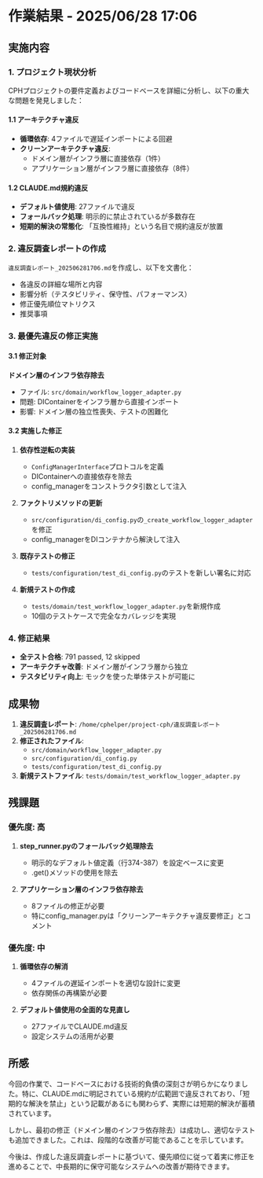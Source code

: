 # 作業結果 - 2025/06/28 17:06

## 実施内容

### 1. プロジェクト現状分析

CPHプロジェクトの要件定義およびコードベースを詳細に分析し、以下の重大な問題を発見しました：

#### 1.1 アーキテクチャ違反
- **循環依存**: 4ファイルで遅延インポートによる回避
- **クリーンアーキテクチャ違反**: 
  - ドメイン層がインフラ層に直接依存（1件）
  - アプリケーション層がインフラ層に直接依存（8件）

#### 1.2 CLAUDE.md規約違反
- **デフォルト値使用**: 27ファイルで違反
- **フォールバック処理**: 明示的に禁止されているが多数存在
- **短期的解決の常態化**: 「互換性維持」という名目で規約違反が放置

### 2. 違反調査レポートの作成

`違反調査レポート_202506281706.md`を作成し、以下を文書化：
- 各違反の詳細な場所と内容
- 影響分析（テスタビリティ、保守性、パフォーマンス）
- 修正優先順位マトリクス
- 推奨事項

### 3. 最優先違反の修正実施

#### 3.1 修正対象
**ドメイン層のインフラ依存除去**
- ファイル: `src/domain/workflow_logger_adapter.py`
- 問題: DIContainerをインフラ層から直接インポート
- 影響: ドメイン層の独立性喪失、テストの困難化

#### 3.2 実施した修正

1. **依存性逆転の実装**
   - `ConfigManagerInterface`プロトコルを定義
   - DIContainerへの直接依存を除去
   - config_managerをコンストラクタ引数として注入

2. **ファクトリメソッドの更新**
   - `src/configuration/di_config.py`の`_create_workflow_logger_adapter`を修正
   - config_managerをDIコンテナから解決して注入

3. **既存テストの修正**
   - `tests/configuration/test_di_config.py`のテストを新しい署名に対応

4. **新規テストの作成**
   - `tests/domain/test_workflow_logger_adapter.py`を新規作成
   - 10個のテストケースで完全なカバレッジを実現

### 4. 修正結果

- **全テスト合格**: 791 passed, 12 skipped
- **アーキテクチャ改善**: ドメイン層がインフラ層から独立
- **テスタビリティ向上**: モックを使った単体テストが可能に

## 成果物

1. **違反調査レポート**: `/home/cphelper/project-cph/違反調査レポート_202506281706.md`
2. **修正されたファイル**:
   - `src/domain/workflow_logger_adapter.py`
   - `src/configuration/di_config.py`
   - `tests/configuration/test_di_config.py`
3. **新規テストファイル**: `tests/domain/test_workflow_logger_adapter.py`

## 残課題

### 優先度: 高
1. **step_runner.pyのフォールバック処理除去**
   - 明示的なデフォルト値定義（行374-387）を設定ベースに変更
   - .get()メソッドの使用を除去

2. **アプリケーション層のインフラ依存除去**
   - 8ファイルの修正が必要
   - 特にconfig_manager.pyは「クリーンアーキテクチャ違反要修正」とコメント

### 優先度: 中
1. **循環依存の解消**
   - 4ファイルの遅延インポートを適切な設計に変更
   - 依存関係の再構築が必要

2. **デフォルト値使用の全面的な見直し**
   - 27ファイルでCLAUDE.md違反
   - 設定システムの活用が必要

## 所感

今回の作業で、コードベースにおける技術的負債の深刻さが明らかになりました。特に、CLAUDE.mdに明記されている規約が広範囲で違反されており、「短期的な解決を禁止」という記載があるにも関わらず、実際には短期的解決が蓄積されています。

しかし、最初の修正（ドメイン層のインフラ依存除去）は成功し、適切なテストも追加できました。これは、段階的な改善が可能であることを示しています。

今後は、作成した違反調査レポートに基づいて、優先順位に従って着実に修正を進めることで、中長期的に保守可能なシステムへの改善が期待できます。